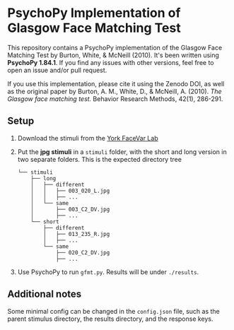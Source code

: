 # PsychoPy Implementation of Glasgow Face Matching Test

This repository contains a PsychoPy implementation of the Glasgow Face Matching Test by Burton, White, & McNeill (2010). It's been written using **PsychoPy 1.84.1**. If you find any issues with other versions, feel free to open an issue and/or pull request.

If you use this implementation, please cite it using the Zenodo DOI, as well as the original paper by Burton, A. M., White, D., & McNeill, A. (2010). *The Glasgow face matching test.* Behavior Research Methods, 42(1), 286-291.

## Setup

1. Download the stimuli from the [York FaceVar Lab](http://www.facevar.com/downloads/gfmt)
2. Put the **jpg stimuli** in a `stimuli` folder, with the short and long version in two separate folders. This is the expected directory tree

    ```
    └── stimuli
        ├── long
        │   ├── different
        │   │   ├── 003_020_L.jpg
        │   │   ├── ...
        │   └── same
        │       ├── 003_C2_DV.jpg
        │       ├── ...
        └── short
            ├── different
            │   ├── 013_235_R.jpg
            │   ├── ...  
            └── same
                ├── 020_C2_DV.jpg
                ├── ...
    ```

3. Use PsychoPy to run `gfmt.py`. Results will be under `./results`.

## Additional notes

Some minimal config can be changed in the `config.json` file, such as the parent stimulus directory, the results directory, and the response keys.